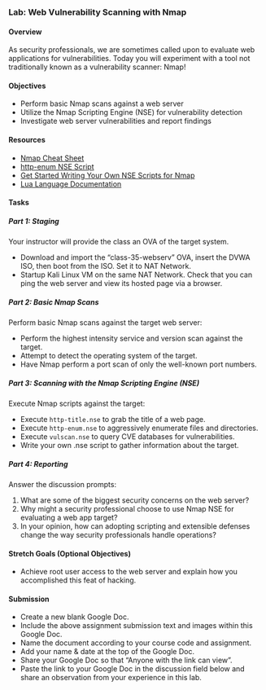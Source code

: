 ### Lab: Web Vulnerability Scanning with Nmap

#### Overview

As security professionals, we are sometimes called upon to evaluate web applications for vulnerabilities. Today you will experiment with a tool not traditionally known as a vulnerability scanner: Nmap!

#### Objectives

- Perform basic Nmap scans against a web server
- Utilize the Nmap Scripting Engine (NSE) for vulnerability detection
- Investigate web server vulnerabilities and report findings

#### Resources

- [Nmap Cheat Sheet](https://www.stationx.net/nmap-cheat-sheet/)
- [http-enum NSE Script](https://vulners.com/nmap/NMAP:HTTP-ENUM.NSE)
- [Get Started Writing Your Own NSE Scripts for Nmap](https://null-byte.wonderhowto.com/how-to/get-started-writing-your-own-nse-scripts-for-nmap-0187403/)
- [Lua Language Documentation](https://www.lua.org/manual/5.1/)

#### Tasks

##### Part 1: Staging

Your instructor will provide the class an OVA of the target system.

- Download and import the “class-35-webserv” OVA, insert the DVWA ISO, then boot from the ISO. Set it to NAT Network.
- Startup Kali Linux VM on the same NAT Network. Check that you can ping the web server and view its hosted page via a browser.

##### Part 2: Basic Nmap Scans

Perform basic Nmap scans against the target web server:

- Perform the highest intensity service and version scan against the target.
- Attempt to detect the operating system of the target.
- Have Nmap perform a port scan of only the well-known port numbers.

##### Part 3: Scanning with the Nmap Scripting Engine (NSE)

Execute Nmap scripts against the target:

- Execute `http-title.nse` to grab the title of a web page.
- Execute `http-enum.nse` to aggressively enumerate files and directories.
- Execute `vulscan.nse` to query CVE databases for vulnerabilities.
- Write your own .nse script to gather information about the target.

##### Part 4: Reporting

Answer the discussion prompts:

1. What are some of the biggest security concerns on the web server?
2. Why might a security professional choose to use Nmap NSE for evaluating a web app target?
3. In your opinion, how can adopting scripting and extensible defenses change the way security professionals handle operations?

#### Stretch Goals (Optional Objectives)

- Achieve root user access to the web server and explain how you accomplished this feat of hacking.

#### Submission

- Create a new blank Google Doc.
- Include the above assignment submission text and images within this Google Doc.
- Name the document according to your course code and assignment.
- Add your name & date at the top of the Google Doc.
- Share your Google Doc so that “Anyone with the link can view”.
- Paste the link to your Google Doc in the discussion field below and share an observation from your experience in this lab.
